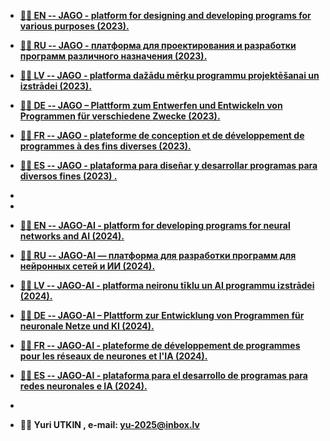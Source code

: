 <strong>
 
- <a href="https://yu-2025.github.io/inf/info_EN.html" target="_blank">💞️💞️ EN
-- JAGO - platform for designing and developing programs for various purposes (2023).</a>

- <a href="https://yu-2025.github.io/inf/info_RU.html" target="_blank">👋👋 RU
-- JAGO - платформа для проектирования и разработки программ различного назначения (2023).</a>

- <a href="https://yu-2025.github.io/inf/info_LV.html" target="_blank">🌱🌱 LV
-- JAGO - platforma dažādu mērķu programmu projektēšanai un izstrādei (2023).</a>

- <a href="https://yu-2025.github.io/inf/info_DE.html" target="_blank">💞️💞️ DE
-- JAGO – Plattform zum Entwerfen und Entwickeln von Programmen für verschiedene Zwecke (2023).</a>

- <a href="https://yu-2025.github.io/inf/info_FR.html" target="_blank">👋👋 FR
-- JAGO - plateforme de conception et de développement de programmes à des fins diverses (2023).</a>

- <a href="https://yu-2025.github.io/inf/info_ES.html" target="_blank">🌱🌱 ES
-- JAGO - plataforma para diseñar y desarrollar programas para diversos fines (2023) .</a>
-
-
- <a href="https://yu-2025.github.io/inf/info_EN.html" target="_blank">💞️💞️ EN
-- JAGO-AI - platform for developing programs for neural networks and AI (2024).</a>

- <a href="https://yu-2025.github.io/inf/info_RU.html" target="_blank">👋👋 RU
-- JAGO-AI — платформа для разработки программ для нейронных сетей и ИИ (2024).</a>

- <a href="https://yu-2025.github.io/inf/info_LV.html" target="_blank">🌱🌱 LV
-- JAGO-AI - platforma neironu tīklu un AI programmu izstrādei (2024).</a>

- <a href="https://yu-2025.github.io/inf/info_DE.html" target="_blank">💞️💞️ DE
-- JAGO-AI – Plattform zur Entwicklung von Programmen für neuronale Netze und KI (2024).</a>

- <a href="https://yu-2025.github.io/inf/info_FR.html" target="_blank">👋👋 FR
-- JAGO-AI - plateforme de développement de programmes pour les réseaux de neurones et l'IA (2024).</a>

- <a href="https://yu-2025.github.io/inf/info_ES.html" target="_blank">🌱🌱 ES
-- JAGO-AI - plataforma para el desarrollo de programas para redes neuronales e IA (2024).</a>
-
- 👀👀 Yuri UTKIN , e-mail: yu-2025@inbox.lv

</strong>
 
<!---
yu-2023/yu-2023 is a āØ special āØ repository because its `README.md` (this file) appears on your GitHub profile.
You can click the Preview link to take a look at your changes.
--->
